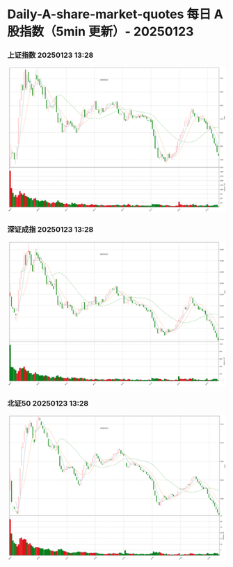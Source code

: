 
# Daily-A-share-market-quotes 每日 A 股指数（5min 更新）- 20250123

### 上证指数 20250123 13:28
![](./fig/2025/1/20250123-sh000001.png)

### 深证成指 20250123 13:28
![](./fig/2025/1/20250123-sz399001.png)

### 北证50 20250123 13:28
![](./fig/2025/1/20250123-bj899050.png)
